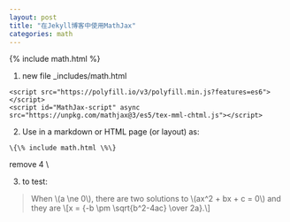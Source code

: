 ```yaml
---
layout: post
title: "在Jekyll博客中使用MathJax"
categories: math
---
```

{% include math.html %}
1. new file _includes/math.html
```
<script src="https://polyfill.io/v3/polyfill.min.js?features=es6"></script>
<script id="MathJax-script" async src="https://unpkg.com/mathjax@3/es5/tex-mml-chtml.js"></script>
```
2. Use in a markdown or HTML page (or layout) as:
```
\{\% include math.html \%\}
```
remove 4 \\

3. to test:
>   When \\(a \ne 0\\), there are two solutions to \\(ax^2 + bx + c = 0\\) and   they are
     \\[x = {-b \pm \sqrt{b^2-4ac} \over 2a}.\\]
